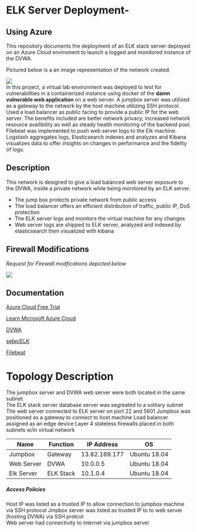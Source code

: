 # ELK Server Deployment-
## Using Azure
This repository documents the deployment of an ELK stack server deployed on an Azure Cloud enviroment to launch a logged and monitored instance of the DVWA. 

Pictured below is a an image representation of the network created. 

![](https://i.imgur.com/es466SV.png)  
In this project, a virtual lab environment was deployed to test for vulnerabilities in a containerized instance using docker of the **damn vulnerable web application** on a web server. A jumpbox server was utilized as a gateway to the network by the host machine utilizing SSH protocol. Used a load balancer as public facing to provide a public IP for the web server. The benefits included are better network privacy, increased network resource availibility as well as steady health monitoring of the backend pool. Filebeat was implemented to push web server logs to the Elk machine. Logstash aggregates logs, Elasticsearch indexes and analyzes and Kibana visualizes data to offer insights on changes in performance and the fidelity of logs. 

## Description  
This network is designed to give a load balanced web server exposure to the DVWA, 
inside a private network while being monitored by an ELK server.
 
* The jump box protects private network from public access
* The load balancer offers an efficient distribution of traffic, public IP, DoS protection
* The ELK server logs and monitors the virtual machine for any changes 
* Web server logs are shipped to ELK server, analyzed and indexed by elasticsearch then visualized with kibana 


## Firewall Modifications 
*Request for Firewall modfications depicted below*

[![](https://i.imgur.com/e7uTkvNm.jpg)](https://i.imgur.com/e7uTkvN.png)


## Documentation

[Azure Cloud Free Trial](https://azure.microsoft.com/en-us/free/)

[Learn Microsoft Azure Cloud](https://docs.microsoft.com/en-us/learn/azure/)

[DVWA](https://hub.docker.com/r/vulnerables/web-dvwa)

[sebp/ELK](https://hub.docker.com/r/sebp/elk/)

[Filebeat](https://www.elastic.co/downloads/beats/filebeat)


# Topology Description 
The jumpbox server and DVWA web server were both located in the same subnet  
The ELK stack server database server was segreated to a solitary subnet 
The web server connected to ELK server on port 22 and 5601
Jumpbox was positioned as a gateway to connect to host machine 
Load balancer assigned as an edge device
Layer 4 stateless firewalls placed in both subnets w/in virtual network

|Name |Function |IP Address |OS |
| ---- | ---- | ---- | ---- |
| Jumpbox | Gateway | 13.82.169.177 | Ubuntu 18.04 |
| Web Server | DVWA  | 10.0.0.5 | Ubuntu 18.04 |
| Elk Server | ELK Stack | 10.1.0.4 | Ubuntu 18.04 |


##### Access Policies
Host IP was listed as a trusted IP to allow connection to jumpbox machine via SSH protocol 
Jmpbox server was listed as trusted IP to  to web server (hosting DVWA) via SSH protcol  
Web server had connectivity to internet via jumpbox server 

